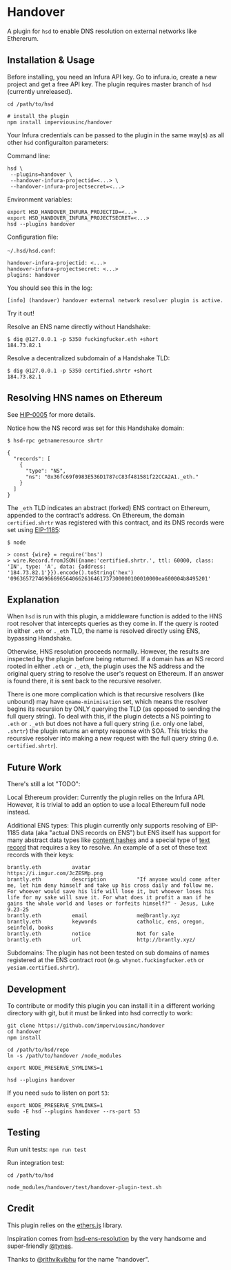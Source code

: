 # Handover

A plugin for `hsd` to enable DNS resolution on external networks like Ethererum.

## Installation & Usage

Before installing, you need an Infura API key. Go to infura.io, create a new
project and get a free API key. The plugin requires master branch of `hsd`
(currently unreleased).

```
cd /path/to/hsd

# install the plugin
npm install imperviousinc/handover
```

Your Infura credentials can be passed to the plugin in the same way(s) as all
other `hsd` configuraiton parameters:

Command line:

```
hsd \
 --plugins=handover \
 --handover-infura-projectid=<...> \
 --handover-infura-projectsecret=<...>
```

Environment variables:

```
export HSD_HANDOVER_INFURA_PROJECTID=<...>
export HSD_HANDOVER_INFURA_PROJECTSECRET=<...>
hsd --plugins handover
```

Configuration file:

`~/.hsd/hsd.conf`:

```
handover-infura-projectid: <...>
handover-infura-projectsecret: <...>
plugins: handover
```

You should see this in the log:

```
[info] (handover) handover external network resolver plugin is active.
```

Try it out!

Resolve an ENS name directly without Handshake:

```
$ dig @127.0.0.1 -p 5350 fuckingfucker.eth +short
184.73.82.1
```

Resolve a decentralized subdomain of a Handshake TLD:

```
$ dig @127.0.0.1 -p 5350 certified.shrtr +short
184.73.82.1
```

## Resolving HNS names on Ethereum

See [HIP-0005](https://github.com/handshake-org/HIPs/pull/10) for more details.

Notice how the NS record was set for this Handshake domain:

```
$ hsd-rpc getnameresource shrtr

{
  "records": [
    {
      "type": "NS",
      "ns": "0x36fc69f0983E536D1787cC83f481581f22CCA2A1._eth."
    }
  ]
}
```

The `_eth` TLD indicates an abstract (forked) ENS contract on Ethereum, appended
to the contract's address. On Ethereum, the domain `certified.shrtr` was registered
with this contract, and its DNS records were set using [EIP-1185](https://eips.ethereum.org/EIPS/eip-1185):

```
$ node

> const {wire} = require('bns')
> wire.Record.fromJSON({name:'certified.shrtr.', ttl: 60000, class: 'IN', type: 'A', data: {address: '184.73.82.1'}}).encode().toString('hex')
'096365727469666965640662616461737300000100010000ea600004b8495201'
```

## Explanation

When `hsd` is run with this plugin, a middleware function is added to the HNS root
resolver that intercepts queries as they come in. If the query is rooted in either
`.eth` or `._eth` TLD, the name is resolved directly using ENS, bypassing Handshake.

Otherwise, HNS resolution proceeds normally. However, the results are inspected
by the plugin before being returned. If a domain has an NS record rooted in either
`.eth` or `._eth`, the plugin uses the NS address and the original query string
to resolve the user's request on Ethereum. If an answer is found there, it is
sent back to the recursive resolver.

There is one more complication which is that recursive resolvers (like unbound)
may have `qname-minimisation` set, which means the resolver begins its recursion
by ONLY querying the TLD (as opposed to sending the full query string). To deal
with this, if the plugin detects a NS pointing to `.eth` or `._eth` but does
not have a full query string (i.e. only one label, `.shrtr`) the plugin returns
an empty response with SOA. This tricks the recursive resolver into making a new
request with the full query string (i.e. `certified.shrtr`).

## Future Work

There's still a lot "TODO":

Local Ethereum provider: Currently the plugin relies on the Infura API. However,
it is trivial to add an option to use a local Ethereum full node instead.

Additional ENS types: This plugin currently only supports resolving of EIP-1185
data (aka "actual DNS records on ENS") but ENS itself has support for many
abstract data types like [content hashes](https://eips.ethereum.org/EIPS/eip-1577)
and a special type of [text record](https://eips.ethereum.org/EIPS/eip-634) that
requires a key to resolve. An example of a set of these text records with their keys:

```
brantly.eth          avatar               https://i.imgur.com/JcZESMp.png
brantly.eth          description          "If anyone would come after me, let him deny himself and take up his cross daily and follow me. For whoever would save his life will lose it, but whoever loses his life for my sake will save it. For what does it profit a man if he gains the whole world and loses or forfeits himself?" - Jesus, Luke 9.23-25
brantly.eth          email                me@brantly.xyz
brantly.eth          keywords             catholic, ens, oregon, seinfeld, books
brantly.eth          notice               Not for sale
brantly.eth          url                  http://brantly.xyz/
```

Subdomains: The plugin has not been tested on sub domains of names registered
at the ENS contract root (e.g. `whynot.fuckingfucker.eth` or `yesiam.certified.shrtr`).

## Development

To contribute or modify this plugin you can install it in a different working
directory with git, but it must be linked into hsd correctly to work:

```
git clone https://github.com/imperviousinc/handover
cd handover
npm install

cd /path/to/hsd/repo
ln -s /path/to/handover /node_modules

export NODE_PRESERVE_SYMLINKS=1

hsd --plugins handover
```

If you need `sudo` to listen on port `53`:

```
export NODE_PRESERVE_SYMLINKS=1
sudo -E hsd --plugins handover --rs-port 53
```

## Testing

Run unit tests: `npm run test`

Run integration test:

```
cd /path/to/hsd

node_modules/handover/test/handover-plugin-test.sh
```

## Credit

This plugin relies on the [ethers.js](https://github.com/ethers-io/ethers.js/) library.

Inspiration comes from [hsd-ens-resolution](https://github.com/tynes/hsd-ens-resolution)
by the very handsome and super-friendly [@tynes](https://github.com/tynes).

Thanks to [@rithvikvibhu](https://github.com/rithvikvibhu) for the name "handover".
